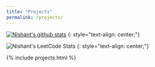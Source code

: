 ```yaml
---
title: "Projects"
permalink: /projects/
---
```



<!-- {::options parse_block_html="true" /} -->

[![Nishant's github stats](https://github-readme-stats.vercel.app/api?username=nishant-nimbare&count_private=true&show_icons=true&theme=prussian)](https://github.com/anuraghazra/github-readme-stats)
{: style="text-align: center;"}

![Nishant's LeetCode Stats](https://leetcode.card.workers.dev/nishant-nimbare?theme=dark&font=source_code_pro&extension=null)
{: style="text-align: center;"}
<br>

{% include projects.html %}

<!-- 
- TOC
{:toc}


{% for project in site.data.projects %}
## [{{ project.name }}]({{ project.link }})
- {{ project.desc }}
- Stack : {{ project.stack }}
{% if project.result And project.result != "" And project.result != nil %} 
- {{ project.result }} {% endif %}
{% endfor %} -->
